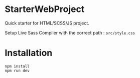 # StarterWebProject

 Quick starter for HTML/SCSS/JS project.

 Setup Live Sass Compiler with the correct path : 
 `src/style.css`

# Installation
``` 
npm install
npm run dev
```